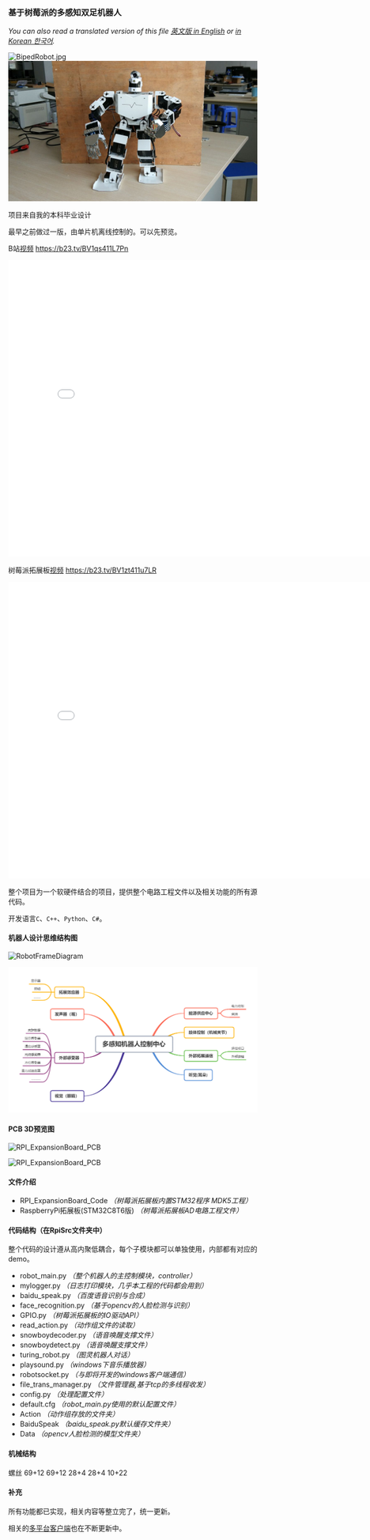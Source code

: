 ### 基于树莓派的多感知双足机器人

_You can also read a translated version of this file [英文版 in English](https://github.com/ClimbSnail/Robot_For_RaspberryPi/blob/master/README_English.md) or [in Korean 한국어]()._

![BipedRobot.jpg](https://gitee.com/ClimbSnailQ/Project_Image/raw/master/Robot_For_RaspberryPi/BipedRobot_mini.jpg)
![BipedRobot.jpg](./Image/BipedRobot_mini.jpg)

项目来自我的本科毕业设计

最早之前做过一版，由单片机离线控制的。可以先预览。

B站[视频](https://b23.tv/BV1qs411L7Pn) https://b23.tv/BV1qs411L7Pn
<iframe
	src="//player.bilibili.com/player.html?aid=25532479&bvid=BV1qs411L7Pn&cid=43483717&page=1"
	scrolling="no"
	width="800px"
	height="600px"
	border="0"
	frameborder="no"
	framespacing="0"
	allowfullscreen="true"> 
</iframe>

树莓派拓展板[视频](https://b23.tv/BV1zt411u7LR) https://b23.tv/BV1zt411u7LR
<iframe
	src="//player.bilibili.com/player.html?aid=62017744&bvid=BV1zt411u7LR&cid=107821320&page=1"
	scrolling="no"
	width="800px"
	height="600px"
	border="0"
	frameborder="no"
	framespacing="0"
	allowfullscreen="true"> 
</iframe>


整个项目为一个软硬件结合的项目，提供整个电路工程文件以及相关功能的所有源代码。

开发语言`C`、`C++`、`Python`、`C#`。

#### 机器人设计思维结构图
![RobotFrameDiagram](https://gitee.com/ClimbSnailQ/Project_Image/raw/master/Robot_For_RaspberryPi/RobotFrameDiagram_mini.png "RobotFrameDiagram_mini.png")

![RobotFrameDiagram](./Image/RobotFrameDiagram_mini.png "RobotFrameDiagram_mini.png")
   

#### PCB 3D预览图
![RPI_ExpansionBoard_PCB](https://gitee.com/ClimbSnailQ/Project_Image/raw/master/Robot_For_RaspberryPi/RPI_ExpansionBoard_PCB.jpg)

![RPI_ExpansionBoard_PCB](./Image/RPI_ExpansionBoard_PCB.jpg)

#### 文件介绍
* RPI_ExpansionBoard_Code _（树莓派拓展板内置STM32程序 MDK5工程）_
* RaspberryPi拓展板(STM32C8T6版) _（树莓派拓展板AD电路工程文件）_

#### 代码结构（在RpiSrc文件夹中）
整个代码的设计遵从高内聚低耦合，每个子模块都可以单独使用，内部都有对应的demo。

* robot_main.py _（整个机器人的主控制模块，controller）_
* mylogger.py _（日志打印模块，几乎本工程的代码都会用到）_
* baidu_speak.py _（百度语音识别与合成）_
* face_recognition.py _（基于opencv的人脸检测与识别）_
* GPIO.py _（树莓派拓展板的IO驱动API）_
* read_action.py _（动作组文件的读取）_
* snowboydecoder.py _（语音唤醒支撑文件）_
* snowboydetect.py _（语音唤醒支撑文件）_
* turing_robot.py _（图灵机器人对话）_
* playsound.py _（windows下音乐播放器）_
* robotsocket.py _（与即将开发的windows客户端通信）_
* file_trans_manager.py _（文件管理器,基于tcp的多线程收发）_
* config.py _（处理配置文件）_
* default.cfg _（robot_main.py使用的默认配置文件）_
* Action _（动作组存放的文件夹）_
* BaiduSpeak _（baidu_speak.py默认缓存文件夹）_
* Data _（opencv人脸检测的模型文件夹）_

#### 机械结构
螺丝 69+12 69+12 28+4 28+4 10+22

#### 补充

所有功能都已实现，相关内容等整立完了，统一更新。

相关的[多平台客户端](https://github.com/ClimbSnail/RobotGeneralController)也在不断更新中。
